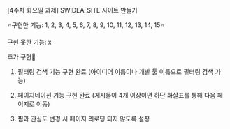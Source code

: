 [4주차 화요일 과제] SWIDEA_SITE 사이트 만들기

⭐구현한 기능: 1, 2, 3, 4, 5, 6, 7, 8, 9, 10, 11, 12, 13, 14, 15⭐

구현 못한 기능: x

추가 구현🚀
1. 필터링 검색 기능 구현 완료 (아이디어 이름이나 개발 툴 이름으로 필터링 검색 가능)

2. 페이지네이션 기능 구현 완료 (게시물이 4개 이상이면 하단 화살표를 통해 다음 페이지로 이동)

3. 찜과 관심도 변경 시 페이지 리로딩 되지 않도록 설정